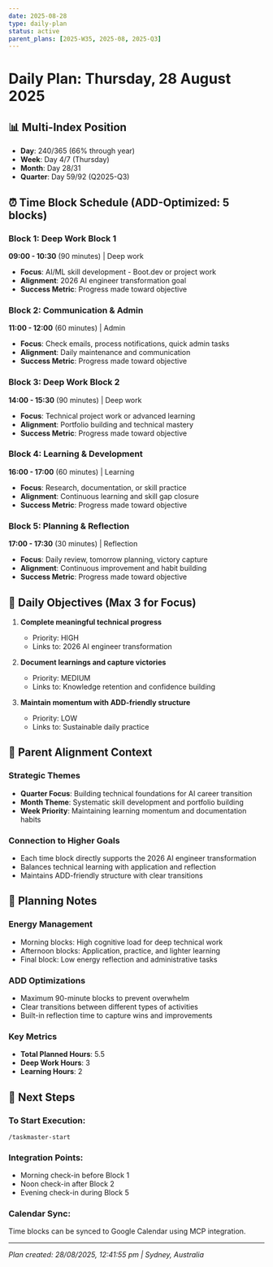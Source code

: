 ```yaml
---
date: 2025-08-28
type: daily-plan
status: active
parent_plans: [2025-W35, 2025-08, 2025-Q3]
---
```


# Daily Plan: Thursday, 28 August 2025

## 📊 Multi-Index Position
- **Day**: 240/365 (66% through year)
- **Week**: Day 4/7 (Thursday)
- **Month**: Day 28/31
- **Quarter**: Day 59/92 (Q2025-Q3)

## ⏰ Time Block Schedule (ADD-Optimized: 5 blocks)

### Block 1: Deep Work Block 1
**09:00 - 10:30** (90 minutes) | Deep work
- **Focus**: AI/ML skill development - Boot.dev or project work
- **Alignment**: 2026 AI engineer transformation goal
- **Success Metric**: Progress made toward objective

### Block 2: Communication & Admin
**11:00 - 12:00** (60 minutes) | Admin
- **Focus**: Check emails, process notifications, quick admin tasks
- **Alignment**: Daily maintenance and communication
- **Success Metric**: Progress made toward objective

### Block 3: Deep Work Block 2
**14:00 - 15:30** (90 minutes) | Deep work
- **Focus**: Technical project work or advanced learning
- **Alignment**: Portfolio building and technical mastery
- **Success Metric**: Progress made toward objective

### Block 4: Learning & Development
**16:00 - 17:00** (60 minutes) | Learning
- **Focus**: Research, documentation, or skill practice
- **Alignment**: Continuous learning and skill gap closure
- **Success Metric**: Progress made toward objective

### Block 5: Planning & Reflection
**17:00 - 17:30** (30 minutes) | Reflection
- **Focus**: Daily review, tomorrow planning, victory capture
- **Alignment**: Continuous improvement and habit building
- **Success Metric**: Progress made toward objective

## 🎯 Daily Objectives (Max 3 for Focus)

1. **Complete meaningful technical progress**
   - Priority: HIGH
   - Links to: 2026 AI engineer transformation

2. **Document learnings and capture victories**
   - Priority: MEDIUM
   - Links to: Knowledge retention and confidence building

3. **Maintain momentum with ADD-friendly structure**
   - Priority: LOW
   - Links to: Sustainable daily practice

## 🔗 Parent Alignment Context

### Strategic Themes
- **Quarter Focus**: Building technical foundations for AI career transition
- **Month Theme**: Systematic skill development and portfolio building
- **Week Priority**: Maintaining learning momentum and documentation habits

### Connection to Higher Goals
- Each time block directly supports the 2026 AI engineer transformation
- Balances technical learning with application and reflection
- Maintains ADD-friendly structure with clear transitions

## 📝 Planning Notes

### Energy Management
- Morning blocks: High cognitive load for deep technical work
- Afternoon blocks: Application, practice, and lighter learning
- Final block: Low energy reflection and administrative tasks

### ADD Optimizations
- Maximum 90-minute blocks to prevent overwhelm
- Clear transitions between different types of activities
- Built-in reflection time to capture wins and improvements

### Key Metrics
- **Total Planned Hours**: 5.5
- **Deep Work Hours**: 3
- **Learning Hours**: 2

## 🚀 Next Steps

### To Start Execution:
```
/taskmaster-start
```

### Integration Points:
- Morning check-in before Block 1
- Noon check-in after Block 2
- Evening check-in during Block 5

### Calendar Sync:
Time blocks can be synced to Google Calendar using MCP integration.

---

*Plan created: 28/08/2025, 12:41:55 pm | Sydney, Australia*
